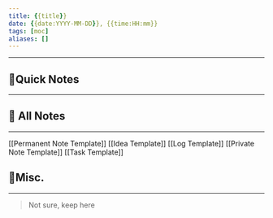 ```yaml
---
title: {{title}}
date: {{date:YYYY-MM-DD}}, {{time:HH:mm}}
tags: [moc]
aliases: []
---
```

____
## 🚀Quick Notes
---


## 📝 All Notes
---
[[Permanent Note Template]]
[[Idea Template]]
[[Log Template]]
[[Private Note Template]]
[[Task Template]]





## 📒Misc.
---
>Not sure, keep here

